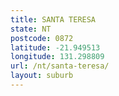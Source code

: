 ```yaml
---
title: SANTA TERESA
state: NT
postcode: 0872
latitude: -21.949513
longitude: 131.298809
url: /nt/santa-teresa/
layout: suburb
---
```

